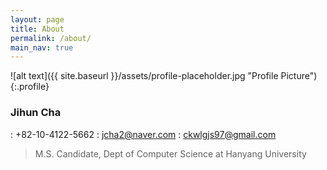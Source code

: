 ```yaml
---
layout: page
title: About
permalink: /about/
main_nav: true
---
```


![alt text]({{ site.baseurl }}/assets/profile-placeholder.jpg "Profile Picture"){:.profile}
### Jihun Cha
: +82-10-4122-5662
: [jcha2@naver.com]
: [ckwlgjs97@gmail.com]
>M.S. Candidate, 
>Dept of Computer Science
>at Hanyang University

[jcha2@naver.com]: jcha2@naver.com
[ckwlgjs97@gmail.com]: ckwlgjs97@gmail.com